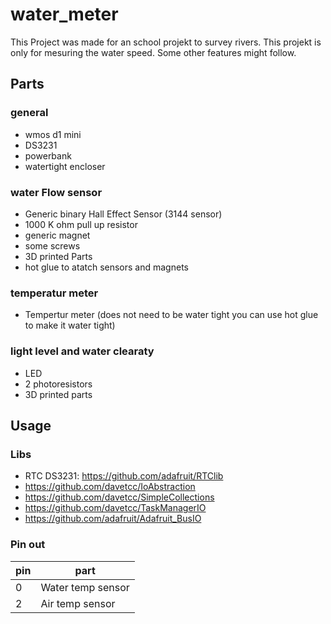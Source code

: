 # water_meter

This Project was made for an school projekt to survey rivers. This projekt is only for mesuring the water speed. Some other features might follow.

## Parts
### general
-  wmos d1 mini
-  DS3231
-  powerbank
-  watertight encloser
### water Flow  sensor
-  Generic binary Hall Effect Sensor (3144 sensor) 
-  1000 K ohm pull up resistor
-  generic magnet
-  some screws
-  3D printed Parts
-  hot glue to atatch sensors and magnets
### temperatur meter
-  Tempertur meter (does not need to be water tight you can use hot glue to make it water tight)
### light level and water clearaty
-  LED
-  2 photoresistors
-  3D printed parts

## Usage
### Libs
-  RTC DS3231: https://github.com/adafruit/RTClib
-  https://github.com/davetcc/IoAbstraction
-  https://github.com/davetcc/SimpleCollections
-  https://github.com/davetcc/TaskManagerIO
-  https://github.com/adafruit/Adafruit_BusIO

### Pin out

|  pin  |  part  |
|  -  |  -  |
|  0  |  Water temp sensor  |
|  2  |  Air temp sensor  |